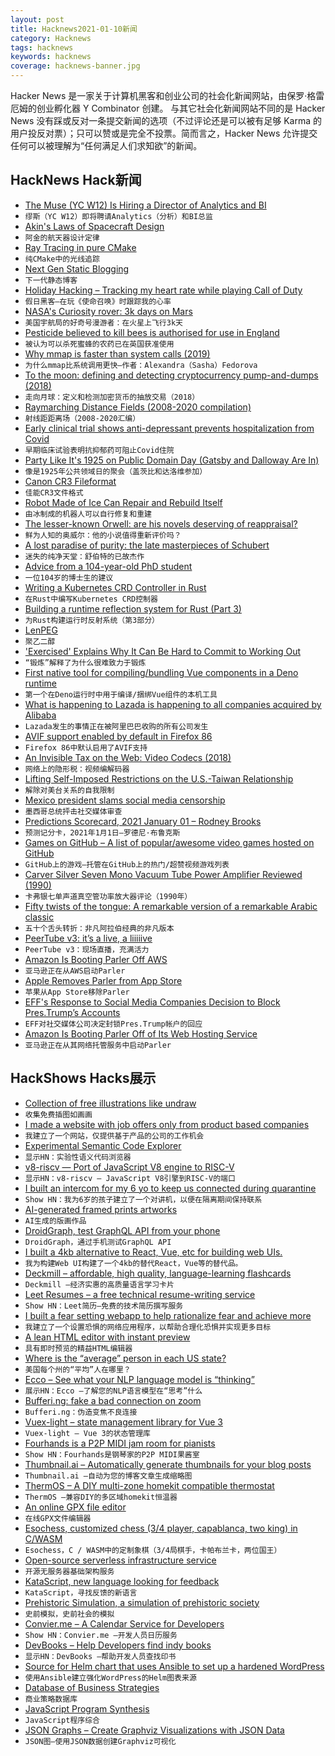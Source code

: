 ```yaml
---
layout: post
title: Hacknews2021-01-10新闻
category: Hacknews
tags: hacknews
keywords: hacknews
coverage: hacknews-banner.jpg
---
```


Hacker News 是一家关于计算机黑客和创业公司的社会化新闻网站，由保罗·格雷厄姆的创业孵化器 Y Combinator 创建。
与其它社会化新闻网站不同的是 Hacker News 没有踩或反对一条提交新闻的选项（不过评论还是可以被有足够 Karma 的用户投反对票）；只可以赞或是完全不投票。简而言之，Hacker News 允许提交任何可以被理解为“任何满足人们求知欲”的新闻。

## HackNews Hack新闻


- [The Muse (YC W12) Is Hiring a Director of Analytics and BI](https://www.themuse.com/jobs/themuse/director-of-analytics-business-intelligence)
- `缪斯（YC W12）即将聘请Analytics（分析）和BI总监`
- [Akin's Laws of Spacecraft Design](http://spacecraft.ssl.umd.edu/akins_laws.html)
- `阿金的航天器设计定律`
- [Ray Tracing in pure CMake](https://64.github.io/cmake-raytracer/)
- `纯CMake中的光线追踪`
- [Next Gen Static Blogging](https://inoads.com/articles/2020-01-09-Next-Gen-Static-Blogging)
- `下一代静态博客`
- [Holiday Hacking – Tracking my heart rate while playing Call of Duty](https://jcdav.is/2021/01/04/Holiday-Hacking-COD-HR/)
- `假日黑客–在玩《使命召唤》时跟踪我的心率`
- [NASA's Curiosity rover: 3k days on Mars](https://www.bbc.com/news/science-environment-55562150)
- `美国宇航局的好奇号漫游者：在火星上飞行3k天`
- [Pesticide believed to kill bees is authorised for use in England](https://www.theguardian.com/environment/2021/jan/09/pesticide-believed-kill-bees-authorised-use-england-eu-farmers)
- `被认为可以杀死蜜蜂的农药已在英国获准使用`
- [Why mmap is faster than system calls (2019)](https://sasha-f.medium.com/why-mmap-is-faster-than-system-calls-24718e75ab37)
- `为什么mmap比系统调用更快–作者：Alexandra（Sasha）Fedorova`
- [To the moon: defining and detecting cryptocurrency pump-and-dumps (2018)](https://crimesciencejournal.biomedcentral.com/articles/10.1186/s40163-018-0093-5)
- `走向月球：定义和检测加密货币的抽放交易（2018）`
- [Raymarching Distance Fields (2008-2020 compilation)](https://iquilezles.org/www/articles/raymarchingdf/raymarchingdf.htm)
- `射线距距离场（2008-2020汇编）`
- [Early clinical trial shows anti-depressant prevents hospitalization from Covid](https://jamanetwork.com/journals/jama/fullarticle/2773108)
- `早期临床试验表明抗抑郁药可阻止Covid住院`
- [Party Like It's 1925 on Public Domain Day (Gatsby and Dalloway Are In)](https://www.npr.org/2021/01/01/951171599/party-like-its-1925-on-public-domain-day-gatsby-and-dalloway-are-in)
- `像是1925年公共领域日的聚会（盖茨比和达洛维参加）`
- [Canon CR3 Fileformat](https://github.com/lclevy/canon_cr3)
- `佳能CR3文件格式`
- [Robot Made of Ice Can Repair and Rebuild Itself](https://www.freethink.com/articles/robot-made-of-ice)
- `由冰制成的机器人可以自行修复和重建`
- [The lesser-known Orwell: are his novels deserving of reappraisal?](https://thecritic.co.uk/the-lesser-known-orwell-are-his-novels-deserving-of-reappraisal/)
- `鲜为人知的奥威尔：他的小说值得重新评价吗？`
- [A lost paradise of purity: the late masterpieces of Schubert](https://standpointmag.co.uk/a-lost-paradise-of-purity/)
- `迷失的纯净天堂：舒伯特的已故杰作`
- [Advice from a 104-year-old PhD student](https://www.bbc.com/reel/video/p090s793/advice-from-a-104-year-old-phd-student)
- `一位104岁的博士生的建议`
- [Writing a Kubernetes CRD Controller in Rust](http://technosophos.com/2019/08/07/writing-a-kubernetes-controller-in-rust.html)
- `在Rust中编写Kubernetes CRD控制器`
- [Building a runtime reflection system for Rust (Part 3)](https://www.osohq.com/post/runtime-reflection-pt-3)
- `为Rust构建运行时反射系统（第3部分）`
- [LenPEG](https://www.dangermouse.net/esoteric/lenpeg.html)
- `聚乙二醇`
- ['Exercised' Explains Why It Can Be Hard to Commit to Working Out](https://www.npr.org/2021/01/05/953249677/exercised-explains-why-it-can-be-hard-to-commit-to-working-out-and-why-we-should)
- `“锻炼”解释了为什么很难致力于锻炼`
- [First native tool for compiling/bundling Vue components in a Deno runtime](https://andrew-rehrig.medium.com/vno-a-vue-deno-love-story-a9dd4d130ac7)
- `第一个在Deno运行时中用于编译/捆绑Vue组件的本机工具`
- [What is happening to Lazada is happening to all companies acquired by Alibaba](https://thelowdown.momentum.asia/what-is-happening-to-lazada-is-happening-to-all-companies-acquired-by-alibaba/)
- `Lazada发生的事情正在被阿里巴巴收购的所有公司发生`
- [AVIF support enabled by default in Firefox 86](https://bugzilla.mozilla.org/show_bug.cgi?id=1682995)
- `Firefox 86中默认启用了AVIF支持`
- [An Invisible Tax on the Web: Video Codecs (2018)](https://blog.mozilla.org/blog/2018/07/11/royalty-free-web-video-codecs/)
- `网络上的隐形税：视频编解码器`
- [Lifting Self-Imposed Restrictions on the U.S.-Taiwan Relationship](https://www.state.gov/lifting-self-imposed-restrictions-on-the-u-s-taiwan-relationship/)
- `解除对美台关系的自我限制`
- [Mexico president slams social media censorship](https://www.reuters.com/article/us-usa-election-mexico/mexico-president-slams-social-media-censorship-after-chaos-in-us-capitol-idUSKBN29C1QY)
- `墨西哥总统抨击社交媒体审查`
- [Predictions Scorecard, 2021 January 01 – Rodney Brooks](http://rodneybrooks.com/predictions-scorecard-2021-january-01/)
- `预测记分卡，2021年1月1日–罗德尼·布鲁克斯`
- [Games on GitHub – A list of popular/awesome video games hosted on GitHub](https://github.com/leereilly/games)
- `GitHub上的游戏–托管在GitHub上的热门/超赞视频游戏列表`
- [Carver Silver Seven Mono Vacuum Tube Power Amplifier Reviewed (1990)](https://hometheaterreview.com/carver-silver-seven-mono-vacuum-tube-power-amplifier-reviewed/)
- `卡弗银七单声道真空管功率放大器评论（1990年）`
- [Fifty twists of the tongue: A remarkable version of a remarkable Arabic classic](https://www.the-tls.co.uk/articles/impostures-al-hariri-michael-cooperson-book-review/)
- `五十个舌头转折：非凡阿拉伯经典的非凡版本`
- [PeerTube v3: it’s a live, a liiiiive](https://framablog.org/2021/01/07/peertube-v3-its-a-live-a-liiiiive/)
- `PeerTube v3：现场直播，充满活力`
- [Amazon Is Booting Parler Off AWS](https://www.buzzfeednews.com/article/johnpaczkowski/amazon-parler-aws)
- `亚马逊正在从AWS启动Parler`
- [Apple Removes Parler from App Store](https://www.cnn.com/2021/01/09/tech/parler-suspended-apple-app-store/index.html)
- `苹果从App Store移除Parler`
- [EFF's Response to Social Media Companies Decision to Block Pres.Trump’s Accounts](https://www.eff.org/deeplinks/2021/01/eff-response-social-media-companies-decision-block-president-trumps-accounts)
- `EFF对社交媒体公司决定封锁Pres.Trump帐户的回应`
- [Amazon Is Booting Parler Off of Its Web Hosting Service](https://www.buzzfeednews.com/johnpaczkowski/amazon-parler-aws)
- `亚马逊正在从其网络托管服务中启动Parler`


## HackShows Hacks展示

- [ Collection of free illustrations like undraw](https://www.vektors.pro/)
- `收集免费插图如画画`
- [ I made a website with job offers only from product based companies](https://getaproductjob.com/)
- `我建立了一个网站，仅提供基于产品的公司的工作机会`
- [ Experimental Semantic Code Explorer](https://artifacts.bypaulshen.com/code-explorer/02/)
- `显示HN：实验性语义代码浏览器`
- [ v8-riscv — Port of JavaScript V8 engine to RISC-V](https://github.com/v8-riscv/v8)
- `显示HN：v8-riscv — JavaScript V8引擎到RISC-V的端口`
- [ I built an intercom for my 6 yo to keep us connected during quarantine](https://chordata.cc/blog/open-source-intercom-for-kids/)
- `Show HN：我为6岁的孩子建立了一个对讲机，以便在隔离期间保持联系`
- [ AI-generated framed prints artworks](http://uniqueaiart.com/)
- `AI生成的版画作品`
- [ DroidGraph, test GraphQL API from your phone](https://play.google.com/store/apps/details?id=com.onedev.droidgraph&hl=en_US&gl=US)
- `DroidGraph，通过手机测试GraphQL API`
- [ I built a 4kb alternative to React, Vue, etc for building web UIs.](https://synergyjs.org)
- `我为构建Web UI构建了一个4kb的替代React，Vue等的替代品。`
- [ Deckmill – affordable, high quality, language-learning flashcards](https://deckmill.com/)
- `Deckmill –经济实惠的高质量语言学习卡片`
- [ Leet Resumes – a free technical resume-writing service](https://leetresumes.com/)
- `Show HN：Leet简历–免费的技术简历撰写服务`
- [ I built a fear setting webapp to help rationalize fear and achieve more](https://fearsettingapp.herokuapp.com/)
- `我建立了一个设置恐惧的网络应用程序，以帮助合理化恐惧并实现更多目标`
- [ A lean HTML editor with instant preview](https://no-gravity.github.io/html_editor/)
- `具有即时预览的精益HTML编辑器`
- [ Where is the “average” person in each US state?](https://marwahaha.github.io/ca-center/viewer)
- `美国每个州的“平均”人在哪里？`
- [ Ecco – See what your NLP language model is “thinking”](https://www.eccox.io/)
- `展示HN：Ecco –了解您的NLP语言模型在“思考”什么`
- [ Bufferi.ng: fake a bad connection on zoom](Https://www.bufferi.ng)
- `Bufferi.ng：伪造变焦不良连接`
- [ Vuex-light – state management library for Vue 3](https://github.com/js-cosmos/vuex-light)
- `Vuex-light – Vue 3的状态管理库`
- [ Fourhands is a P2P MIDI jam room for pianists](https://fourhands.jminjie.com/)
- `Show HN：Fourhands是钢琴家的P2P MIDI果酱室`
- [ Thumbnail.ai – Automatically generate thumbnails for your blog posts](https://thumbnail.ai/)
- `Thumbnail.ai –自动为您的博客文章生成缩略图`
- [ ThermOS – A DIY multi-zone homekit compatible thermostat](https://joetruncale.medium.com/thermos-d089e1c4974b)
- `ThermOS –兼容DIY的多区域homekit恒温器`
- [ An online GPX file editor](https://gpxstudio.github.io)
- `在线GPX文件编辑器`
- [ Esochess, customized chess (3/4 player, capablanca, two king) in C/WASM](https://esochess.net)
- `Esochess，C / WASM中的定制象棋（3/4局棋手，卡帕布兰卡，两位国王）`
- [ Open-source serverless infrastructure service](https://github.com/stormkit-io/app-stormkit-io)
- `开源无服务器基础架构服务`
- [ KataScript, new language looking for feedback](https://github.com/brwhale/KataScript)
- `KataScript，寻找反馈的新语言`
- [ Prehistoric Simulation, a simulation of prehistoric society](http://prehistoric.tech)
- `史前模拟，史前社会的模拟`
- [ Convier.me – A Calendar Service for Developers](https://convier.me)
- `Show HN：Convier.me –开发人员日历服务`
- [ DevBooks – Help Developers find indy books](https://thesmartcoder.dev/books/)
- `显示HN：DevBooks –帮助开发人员查找印书`
- [ Source for Helm chart that uses Ansible to set up a hardened WordPress](https://code.habd.as/comfusion/WordPress)
- `使用Ansible建立强化WordPress的Helm图表来源`
- [ Database of Business Strategies](https://growthhunt.carrd.co/)
- `商业策略数据库`
- [ JavaScript Program Synthesis](https://grgv.xyz/inductive_program_synthesis/)
- `JavaScript程序综合`
- [ JSON Graphs – Create Graphviz Visualizations with JSON Data](https://nounparse.com/)
- `JSON图–使用JSON数据创建Graphviz可视化`


